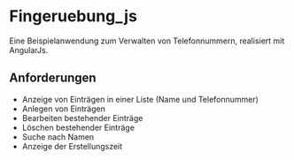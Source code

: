 # Fingeruebung_js

Eine Beispielanwendung zum Verwalten von Telefonnummern, realisiert mit AngularJs.

## Anforderungen
- Anzeige von Einträgen in einer Liste (Name und Telefonnummer) 
- Anlegen von Einträgen
- Bearbeiten bestehender Einträge 
- Löschen bestehender Einträge 
- Suche nach Namen 
- Anzeige der Erstellungszeit 

